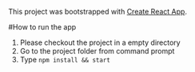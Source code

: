 This project was bootstrapped with [Create React App](https://github.com/facebook/create-react-app).

#How to run the app
1. Please checkout the project in a empty directory
2. Go to the project folder from command prompt 
3. Type ```npm install && start```
